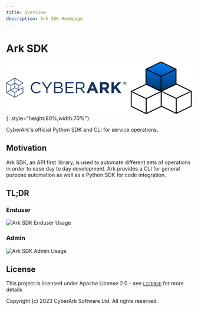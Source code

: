 ```yaml
---
title: Overview
description: Ark SDK Homepage
---
```


# Ark SDK

![Ark SDK Python](./media/sdk.png){: style="height:80%;width:70%"}

CyberArk's official Python SDK and CLI for service operations.

## Motivation
Ark SDK, an API first library, is used to automate different sets of operations in order to ease day to day development. Ark provides a CLI for general purpose automation as well as a Python SDK for code integration.


## TL;DR

### Enduser
![Ark SDK Enduser Usage](./media/ark_sdk_enduser_tldr.gif)

### Admin
![Ark SDK Admin Usage](./media/ark_sdk_admin_tldr.gif)


## License

This project is licensed under Apache License 2.0 - see [`LICENSE`](./license.md) for more details

Copyright (c) 2023 CyberArk Software Ltd. All rights reserved.
